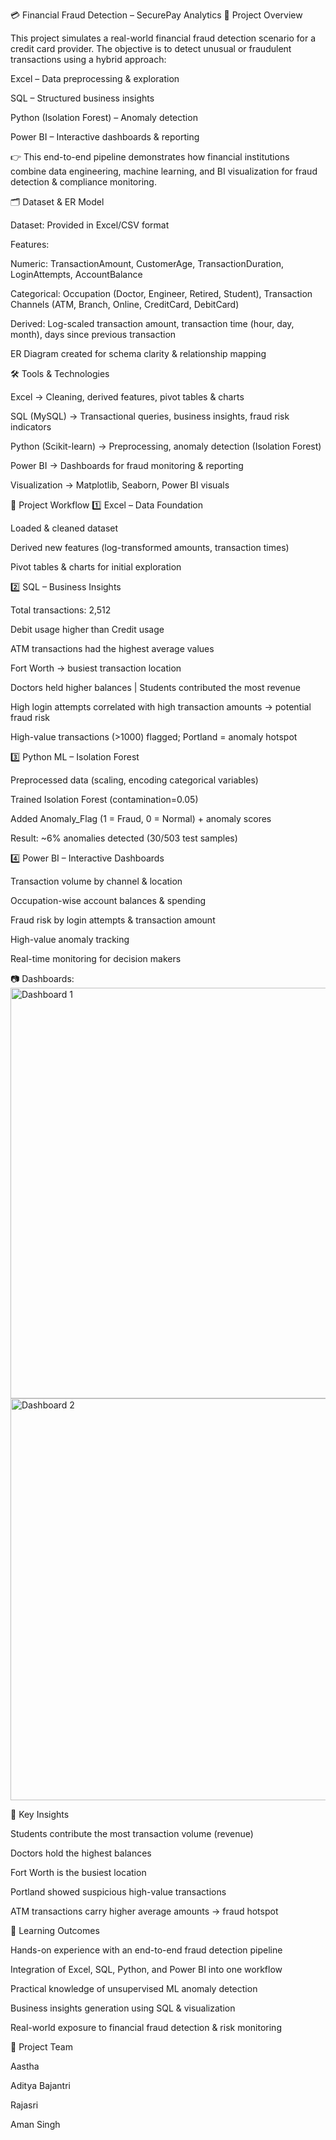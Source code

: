 💳 Financial Fraud Detection – SecurePay Analytics
📌 Project Overview

This project simulates a real-world financial fraud detection scenario for a credit card provider.
The objective is to detect unusual or fraudulent transactions using a hybrid approach:

Excel – Data preprocessing & exploration

SQL – Structured business insights

Python (Isolation Forest) – Anomaly detection

Power BI – Interactive dashboards & reporting

👉 This end-to-end pipeline demonstrates how financial institutions combine data engineering, machine learning, and BI visualization for fraud detection & compliance monitoring.

🗂️ Dataset & ER Model

Dataset: Provided in Excel/CSV format

Features:

Numeric: TransactionAmount, CustomerAge, TransactionDuration, LoginAttempts, AccountBalance

Categorical: Occupation (Doctor, Engineer, Retired, Student), Transaction Channels (ATM, Branch, Online, CreditCard, DebitCard)

Derived: Log-scaled transaction amount, transaction time (hour, day, month), days since previous transaction

ER Diagram created for schema clarity & relationship mapping

🛠️ Tools & Technologies

Excel → Cleaning, derived features, pivot tables & charts

SQL (MySQL) → Transactional queries, business insights, fraud risk indicators

Python (Scikit-learn) → Preprocessing, anomaly detection (Isolation Forest)

Power BI → Dashboards for fraud monitoring & reporting

Visualization → Matplotlib, Seaborn, Power BI visuals

🔄 Project Workflow
1️⃣ Excel – Data Foundation

Loaded & cleaned dataset

Derived new features (log-transformed amounts, transaction times)

Pivot tables & charts for initial exploration

2️⃣ SQL – Business Insights

Total transactions: 2,512

Debit usage higher than Credit usage

ATM transactions had the highest average values

Fort Worth → busiest transaction location

Doctors held higher balances | Students contributed the most revenue

High login attempts correlated with high transaction amounts → potential fraud risk

High-value transactions (>1000) flagged; Portland = anomaly hotspot

3️⃣ Python ML – Isolation Forest

Preprocessed data (scaling, encoding categorical variables)

Trained Isolation Forest (contamination=0.05)

Added Anomaly_Flag (1 = Fraud, 0 = Normal) + anomaly scores

Result: ~6% anomalies detected (30/503 test samples)

4️⃣ Power BI – Interactive Dashboards

Transaction volume by channel & location

Occupation-wise account balances & spending

Fraud risk by login attempts & transaction amount

High-value anomaly tracking

Real-time monitoring for decision makers

📷 Dashboards:
<img width="1221" height="657" alt="Dashboard 1" src="https://github.com/user-attachments/assets/719636d5-3779-44b0-9317-65e820e49d01" />
<img width="1157" height="643" alt="Dashboard 2" src="https://github.com/user-attachments/assets/4dc0e884-3d31-4aa9-aa79-cf71f45d263b" />

🔑 Key Insights

Students contribute the most transaction volume (revenue)

Doctors hold the highest balances

Fort Worth is the busiest location

Portland showed suspicious high-value transactions

ATM transactions carry higher average amounts → fraud hotspot

🎯 Learning Outcomes

Hands-on experience with an end-to-end fraud detection pipeline

Integration of Excel, SQL, Python, and Power BI into one workflow

Practical knowledge of unsupervised ML anomaly detection

Business insights generation using SQL & visualization

Real-world exposure to financial fraud detection & risk monitoring

👥 Project Team

Aastha

Aditya Bajantri

Rajasri

Aman Singh
